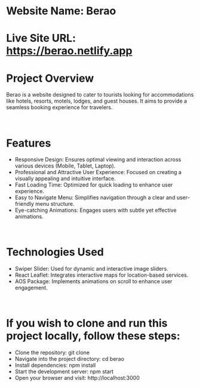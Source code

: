 # Website Name: Berao 
# Live Site URL: https://berao.netlify.app
# Project Overview
<p>Berao is a website designed to cater to tourists looking for accommodations like hotels, resorts, motels, lodges, and guest houses. It aims to provide a seamless booking experience for travelers.</p>
  </br>
  
# Features
- Responsive Design: Ensures optimal viewing and interaction across various devices (Mobile, Tablet, Laptop).
- Professional and Attractive User Experience: Focused on creating a visually appealing and intuitive interface.
- Fast Loading Time: Optimized for quick loading to enhance user experience.
- Easy to Navigate Menu: Simplifies navigation through a clear and user-friendly menu structure.
- Eye-catching Animations: Engages users with subtle yet effective animations.

</br>

# Technologies Used
- Swiper Slider: Used for dynamic and interactive image sliders.
- React Leaflet: Integrates interactive maps for location-based services.
- AOS Package: Implements animations on scroll to enhance user engagement.

</br>
  
# If you wish to clone and run this project locally, follow these steps:

- Clone the repository: git clone <repository-url>
- Navigate into the project directory: cd berao
- Install dependencies: npm install
- Start the development server: npm start
- Open your browser and visit: http://localhost:3000
